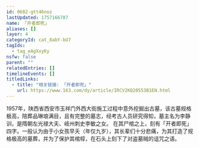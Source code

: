 ```yaml
---
id: 0682-gtt46noz
lastUpdated: 1757166787
name: 「开者即死」
aliases: []
layer: 4
categoryId: cat_8abY-bU7
tagIds:
  - tag_eAgXxyKy
nsfw: false
parent: ""
relatedEntries: []
timelineEvents: []
titledLinks:
  - title: "相关链接: 「开者即死」"
    url: https://www.163.com/dy/article/IRCV2KQ20553B1EN.html
---
```


1957年，陕西省西安市玉祥门外西大街施工过程中意外挖掘出古墓，该古墓规格极高，陪葬品琳琅满目，且有完整的墓志，经考古人员研究得知，墓主名为李静训，是隋朝左光禄大夫、岐州刺史李敏之女。 在其尸棺之上，刻有「开者即死」四字。一般认为由于小女孩早夭（年仅九岁），其长辈们十分悲痛，为其打造了规格极高的墓葬，并为了保护其棺椁，在石头上刻下了对盗墓贼的诅咒之语。